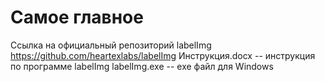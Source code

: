 # Самое главное 
Ссылка на официальный репозиторий labelImg https://github.com/heartexlabs/labelImg
Инструкция.docx -- инструкция по программе labelImg
labelImg.exe -- exe файл для Windows
